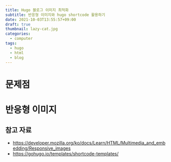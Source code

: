 ```yaml
---
title: Hugo 블로그 이미지 최적화
subtitle: 반응형 이미지와 hugo shortcode 활용하기
date: 2021-10-03T13:55:57+09:00
draft: true
thumbnail: lazy-cat.jpg
categories:
  - computer
tags:
  - hugo
  - html
  - blog
---
```


# 문제점

# 반응형 이미지

## 참고 자료
- https://developer.mozilla.org/ko/docs/Learn/HTML/Multimedia_and_embedding/Responsive_images
- https://gohugo.io/templates/shortcode-templates/